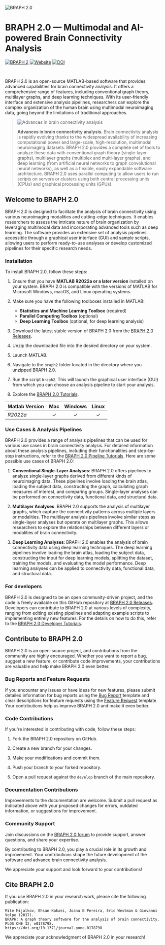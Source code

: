 ![BRAPH 2.0](figures/braph2banner.png)

# BRAPH 2.0 — Multimodal and AI-powered Brain Connectivity Analysis

[![BRAPH 2](https://img.shields.io/twitter/url?label=BRAPH%202&style=social&url=https%3A%2F%2Ftwitter.com%2Fbraph2software)](https://twitter.com/braph2software)
[![Website](https://img.shields.io/website?up_message=braph.org&url=http%3A%2F%2Fbraph.org%2F)](http://braph.org/)
[![DOI](https://img.shields.io/badge/DOI-10.1371%2Fjournal.pone.0178798-blue)](https://doi.org/10.1371/journal.pone.0178798)

<br />

BRAPH 2.0 is an open-source MATLAB-based software that provides advanced capabilities for brain connectivity analysis. It offers a comprehensive range of features, including conventional graph theory, multilayer graphs, and deep learning techniques. With its user-friendly interface and extensive analysis pipelines, researchers can explore the complex organization of the human brain using multimodal neuroimaging data, going beyond the limitations of traditional approaches.

> ![Advances in brain connectivity analysis](figures/intro.png)
> 
> **Advances in brain connectivity analysis.** Brain connectivity analysis is rapidly evolving thanks to the widespread availability of increasing computational power and large-scale, high-resolution, multimodal neuroimaging datasets. BRAPH 2.0 provides a complete set of tools to analyze these data with conventional graph theory (single-layer graphs), multilayer graphs (multiplex and multi-layer graphs), and deep learning (from artificial neural networks to graph convolutional neural networks), as well as a flexible, easily expandable software architecture. BRAPH 2.0 uses parallel computing to allow users to run scripts on servers or clusters using both central processing units (CPUs) and graphical processing units (GPUs).

## Welcome to BRAPH 2.0

BRAPH 2.0 is designed to facilitate the analysis of brain connectivity using various neuroimaging modalities and cutting-edge techniques. It enables researchers to assess the intricate nature of brain organization by leveraging multimodal data and incorporating advanced tools such as deep learning. The software provides an extensive set of analysis pipelines accessible through a graphical user interface (GUI) and sample scripts, allowing users to perform ready-to-use analyses or develop customized pipelines for their specific research needs.

### Installation

To install BRAPH 2.0, follow these steps:

1. Ensure that you have **MATLAB R2022a or a later version** installed on your system. BRAPH 2.0 is compatible with the versions of MATLAB for Microsoft Windows, macOS, and Linux operating systems.

2. Make sure you have the following toolboxes installed in MATLAB:
    * **Statistics and Machine Learning Toolbox** (required)
    * **Parallel Computing Toolbox** (optional)
    * **Deep Learning Toolbox** (optional, for deep learning analysis)

3. Download the latest stable version of BRAPH 2.0 from the [BRAPH 2.0 Releases](../../releases).

4. Unzip the downloaded file into the desired directory on your system.

5. Launch MATLAB.
   
7. Navigate to the `braph2` folder located in the directory where you unzipped BRAPH 2.0. 

9. Run the script `braph2`. This will launch the graphical user interface (GUI) from which you can choose an analysis pipeline to start your analysis.

10. Explore the [BRAPH 2.0 Tutorials](tutorials).

| Matlab Version        | Mac     | Windows  | Linux |
| :------------- |:-------------:| :-----:| :-----: |
| *R2022a*      | &check; | &check; | &check; |

### Use Cases & Analysis Pipelines

BRAPH 2.0 provides a range of analysis pipelines that can be used for various use cases in brain connectivity analysis. For detailed information about these analysis pipelines, including their functionalities and step-by-step instructions, refer to the [BRAPH 2.0 Pipeline Tutorials](tutorials/pipelines). Here are some possible use cases of BRAPH 2.0:

1. **Conventional Single-Layer Analyses**: BRAPH 2.0 offers pipelines to analyze single-layer graphs derived from different kinds of neuroimaging data. These pipelines involve loading the brain atlas, loading the subject data, constructing the graph, calculating graph measures of interest, and comparing groups. Single-layer analyses can be performed on connectivity data, functional data, and structural data.

2. **Multilayer Analyses**: BRAPH 2.0 supports the analysis of multilayer graphs, which capture the connectivity patterns across multiple layers or modalities. The multilayer analysis pipelines involve similar steps as single-layer analyses but operate on multilayer graphs. This allows researchers to explore the relationships between different layers or modalities of brain connectivity.

3. **Deep Learning Analyses**: BRAPH 2.0 enables the analysis of brain connectivity data using deep learning techniques. The deep learning pipelines involve loading the brain atlas, loading the subject data, constructing the input for deep learning models, splitting the dataset, training the models, and evaluating the model performance. Deep learning analyses can be applied to connectivity data, functional data, and structural data.

### For developers

BRAPH 2.0 is designed to be an open community-driven project, and the code is freely available on this GitHub repository at [BRAPH 2.0 Releases](../../releases). Developers can contribute to BRAPH 2.0 at various levels of complexity, ranging from editing existing pipelines and adapting example scripts to implementing entirely new features. For the details on how to do this, refer to the [BRAPH 2.0 Developer Tutorials](tutorials/developers).

## Contribute to BRAPH 2.0

BRAPH 2.0 is an open-source project, and contributions from the community are highly encouraged. Whether you want to report a bug, suggest a new feature, or contribute code improvements, your contributions are valuable and help make BRAPH 2.0 even better.

### Bug Reports and Feature Requests

If you encounter any issues or have ideas for new features, please submit detailed information for bug reports using the [Bug Report](../../issues/new?template=bug_report.md) template and clear descriptions for feature requests using the [Feature Request](../../issues/new?template=feature_request.md) template. Your contributions help us improve BRAPH 2.0 and make it even better.

### Code Contributions

If you're interested in contributing with code, follow these steps:

1. Fork the BRAPH 2.0 repository on GitHub.

2. Create a new branch for your changes.

3. Make your modifications and commit them.

4. Push your branch to your forked repository.

5. Open a pull request against the `develop` branch of the main repository.

### Documentation Contributions

Improvements to the documentation are welcome. Submit a pull request as indicated above with your proposed changes for errors, outdated information, or suggestions for improvement.

### Community Support

Join discussions on the [BRAPH 2.0 forum](http://www.braph.org/forum/) to provide support, answer questions, and share your expertise.

By contributing to BRAPH 2.0, you play a crucial role in its growth and improvement. Your contributions shape the future development of the software and advance brain connectivity analysis.

We appreciate your support and look forward to your contributions!

## Cite BRAPH 2.0

If you use BRAPH 2.0 in your research work, please cite the following publication:

```
Mite Mijalkov, Ehsan Kakaei, Joana B Pereira, Eric Westman & Giovanni Volpe (2017).
BRAPH: A graph theory software for the analysis of brain connectivity.
PLOS ONE 12, e0178798.
https://doi.org/10.1371/journal.pone.0178798
```

We appreciate your acknowledgment of BRAPH 2.0 in your research!
